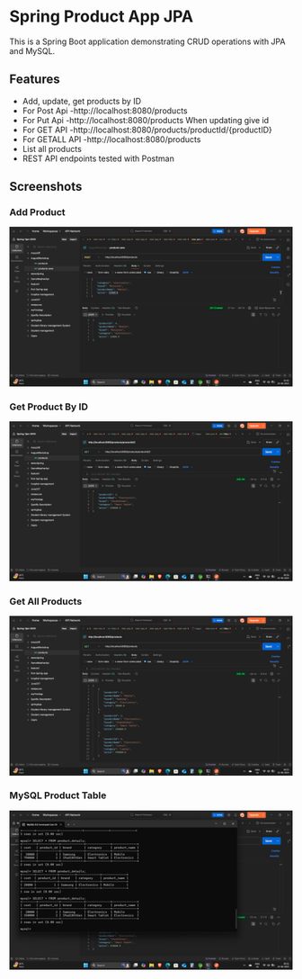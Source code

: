 # Spring Product App JPA

This is a Spring Boot application demonstrating CRUD operations with JPA and MySQL.

## Features
- Add, update, get products by ID
- For Post Api -http://localhost:8080/products
- For Put Api -http://localhost:8080/products When updating give id
- For GET API -http://localhost:8080/products/productId/{productID}
- For GETALL API -http://localhost:8080/products
- List all products
- REST API endpoints tested with Postman

## Screenshots

### Add Product
![Add Product](screenshots/PostmanAddProduct.png.png)

### Get Product By ID
![Get Product By ID](screenshots/GetProductsById.png.png)

### Get All Products
![Get All Products](screenshots/PostmanGetALLProducts.png.png)

### MySQL Product Table
![Product Table](screenshots/ProductTableByMYSQL.png.png)
